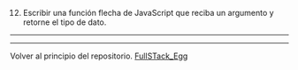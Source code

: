 12) Escribir una función flecha de JavaScript que reciba un argumento y retorne el tipo de
dato.

---
---

Volver al principio del repositorio. [FullSTack_Egg](https://github.com/megagringa/FullStack_Egg_Curso)
